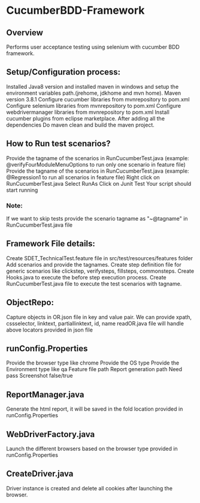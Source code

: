 # CucumberBDD-Framework
## Overview ##
Performs user acceptance testing using selenium with cucumber BDD framework.

## Setup/Configuration process:
Installed Java8 version and installed maven in windows and setup the environment variables path.(jrehome, jdkhome and mvn home).
Maven version 3.8.1
Configure cucumber libraries from mvnrepository to pom.xml
Configure selenium libraries from mvnrepository to pom.xml
Configure webdrivermanager libraries from mvnrepository to pom.xml
Install cucumber plugins from eclipse marketplace.
After adding all the dependencies Do maven clean and build the maven project.

## How to Run test scenarios?
Provide the tagname of the scenarios in RunCucumberTest.java (example: @verifyFourModuleMenuOptions to run only one scenario in feature file)
Provide the tagname of the scenarios in RunCucumberTest.java (example: @Regression1 to run all scenarios in feature file)
Right click on RunCucumberTest.java
Select RunAs
Click on Junit Test
Your script should start running

### Note: 
If we want to skip tests provide the scenario tagname as "~@tagname" in RunCucumberTest.java file

## Framework File details:
Create SDET_TechnicalTest.feature file in src/test/resources/features folder
Add scenarios and provide the tagnames.
Create step definition file for generic scenarios like clickstep, verifysteps, fillsteps, commonsteps.
Create Hooks.java to execute the before step execution process.
Create RunCucumberTest.java file to execute the test scenarios with tagname.

## ObjectRepo:
Capture objects in OR.json file in key and value pair.
We can provide xpath, cssselector, linktext, partiallinktext, id, name
readOR.java file will handle above locators provided in json file

## runConfig.Properties
Provide the browser type like chrome
Provide the OS type
Provide the Environment type like qa
Feature file path
Report generation path
Need pass Screenshot false/true

## ReportManager.java
Generate the html report, it will be saved in the fold location provided in runConfig.Properties

## WebDriverFactory.java
Launch the different browsers based on the browser type provided in runConfig.Properties

## CreateDriver.java
Driver instance is created and delete all cookies after launching the browser.
